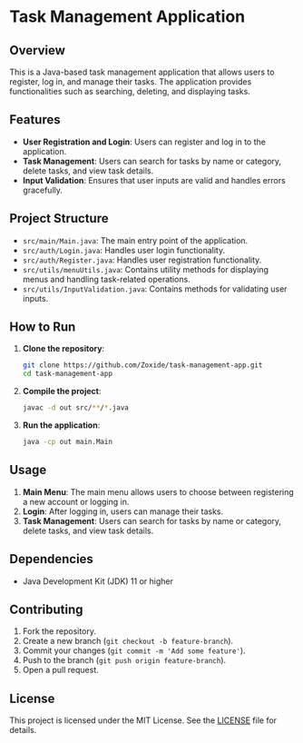 # Task Management Application

## Overview
This is a Java-based task management application that allows users to register, log in, and manage their tasks. The application provides functionalities such as searching, deleting, and displaying tasks.

## Features
- **User Registration and Login**: Users can register and log in to the application.
- **Task Management**: Users can search for tasks by name or category, delete tasks, and view task details.
- **Input Validation**: Ensures that user inputs are valid and handles errors gracefully.

## Project Structure
- `src/main/Main.java`: The main entry point of the application.
- `src/auth/Login.java`: Handles user login functionality.
- `src/auth/Register.java`: Handles user registration functionality.
- `src/utils/menuUtils.java`: Contains utility methods for displaying menus and handling task-related operations.
- `src/utils/InputValidation.java`: Contains methods for validating user inputs.

## How to Run
1. **Clone the repository**:
    ```sh
    git clone https://github.com/Zoxide/task-management-app.git
    cd task-management-app
    ```

2. **Compile the project**:
    ```sh
    javac -d out src/**/*.java
    ```

3. **Run the application**:
    ```sh
    java -cp out main.Main
    ```

## Usage
1. **Main Menu**: The main menu allows users to choose between registering a new account or logging in.
2. **Login**: After logging in, users can manage their tasks.
3. **Task Management**: Users can search for tasks by name or category, delete tasks, and view task details.

## Dependencies
- Java Development Kit (JDK) 11 or higher

## Contributing
1. Fork the repository.
2. Create a new branch (`git checkout -b feature-branch`).
3. Commit your changes (`git commit -m 'Add some feature'`).
4. Push to the branch (`git push origin feature-branch`).
5. Open a pull request.

## License
This project is licensed under the MIT License. See the [LICENSE](LICENSE) file for details.